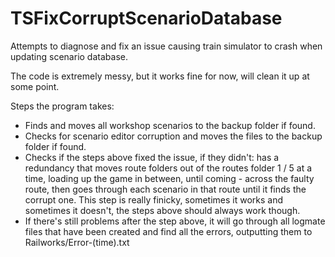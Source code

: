 # TSFixCorruptScenarioDatabase
Attempts to diagnose and fix an issue causing train simulator to crash when updating scenario database.

The code is extremely messy, but it works fine for now, will clean it up at some point.

Steps the program takes:

- Finds and moves all workshop scenarios to the backup folder if found.
- Checks for scenario editor corruption and moves the files to the backup folder if found.
- Checks if the steps above fixed the issue, if they didn't: has a redundancy that moves route folders out of the routes folder 1 / 5 at a time, loading up the game in between, until coming - across the faulty route, then goes through each scenario in that route until it finds the corrupt one. This step is really finicky, sometimes it works and sometimes it doesn't, the steps above should always work though.
- If there's still problems after the step above, it will go through all logmate files that have been created and find all the errors, outputting them to Railworks/Error-(time).txt
